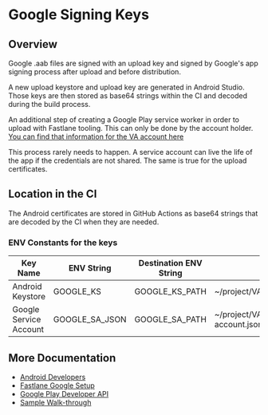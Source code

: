 # Google Signing Keys 

## Overview
Google .aab files are signed with an upload key and signed by Google's app signing process after upload and before distribution. 

A new upload keystore and upload key are generated in Android Studio. Those keys are then stored as base64 strings within the CI and decoded during the build process.

An additional step of creating a Google Play service worker in order to upload with Fastlane tooling. This can only be done by the account holder. [You can find that information for the VA account here](https://play.google.com/console/u/0/developers/7507611851470273082/contact-details)

This process rarely needs to happen. A service account can live the life of the app if the credentials are not shared. The same is true for the upload certificates. 

## Location in the CI
The Android certificates are stored in GitHub Actions as base64 strings that are decoded by the CI when they are needed. 

### ENV Constants for the keys 
| Key Name               | ENV String     | Destination ENV String | Decoded Location                                     | CI Command          |
|------------------------|----------------|------------------------|------------------------------------------------------|---------------------|
| Android Keystore       | GOOGLE_KS      | GOOGLE_KS_PATH         | ~/project/VAMobile/android/keys/vamobile             | decode_android_keys |
| Google Service Account | GOOGLE_SA_JSON | GOOGLE_SA_PATH         | ~/project/VAMobile/android/keys/service-account.json | decode_android_keys |

## More Documentation
- [Android Developers](https://developer.android.com/studio/publish/app-signing)
- [Fastlane Google Setup](https://docs.fastlane.tools/actions/supply/#setup)
- [Google Play Developer API](https://developers.google.com/android-publisher/getting_started)
- [Sample Walk-through](https://help.moreapp.com/en/support/solutions/articles/13000076096-how-to-create-a-service-account-for-the-google-play-store-moreapp)
